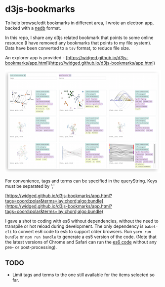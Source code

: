 # d3js-bookmarks

To help browse/edit bookmarks in different area, I wrote an electron app, backed with a [nedb](https://github.com/louischatriot/nedb) format.

In this repo, I share any d3js related bookmark that points to some online resource (I have removed any bookmarks that points to my file system). Data have been converted to a `tsv` format, to reduce file size.

An explorer app is provided - [https://widged.github.io/d3js-bookmarks/app.html](https://widged.github.io/d3js-bookmarks/app.html)

![app preview](preview.png "Bookmarks Explorer Preview")

For convenience, tags and terms can be specified in the queryString. Keys must be separated by ';'

[https://widged.github.io/d3js-bookmarks/app.html?tags=coord:polar&terms=lay:chord;algo:bundle](https://widged.github.io/d3js-bookmarks/app.html?tags=coord:polar&terms=lay:chord;algo:bundle)

I gave a shot to coding with es6 without dependencies, without the need to transpile or hot reload during development. The only dependency is `babel-cli` to convert es6 code to es5 to support older browsers. Run `yarn run bundle` or `npm run bundle` to generate a es5 version of the code. (Note that the latest versions of Chrome and Safari can run the [es6 code](https://widged.github.io/d3js-bookmarks/app-dev.html) without any pre- or post-processing).

## TODO

* Limit tags and terms to the one still available for the items selected so far.
